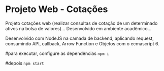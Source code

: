 # Projeto Web - Cotações
Projeto cotações web (realizar consultas de cotação de um determinado ativos na bolsa de valores)... Desenvolvido em ambiente acadêmico... 

Desenvolvido com NodeJS na camada de backend, aplicando request, consumindo API, callback, Arrow Function e Objetos com o ecmascript 6.

#para executar, configure as dependências
`npm i`

#depois
`npm start`
